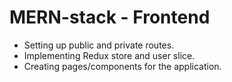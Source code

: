# MERN-stack - Frontend

- Setting up public and private routes.
- Implementing Redux store and user slice.
- Creating pages/components for the application.
